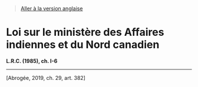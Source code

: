 > [Aller à la version anglaise](/en/Acts/Revised%20Statutes%20of%20Canada/I/I-6.md)

# Loi sur le ministère des Affaires indiennes et du Nord canadien

**L.R.C. (1985), ch. I-6**


----------


[Abrogée, 2019, ch. 29, art. 382]

